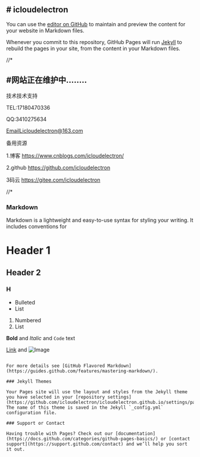 ## # icloudelectron
You can use the [editor on GitHub](https://github.com/icloudelectron/icloudelectron.github.io/edit/main/index.md) to maintain and preview the content for your website in Markdown files.

Whenever you commit to this repository, GitHub Pages will run [Jekyll](https://jekyllrb.com/) to rebuild the pages in your site, from the content in your Markdown files.



//*
## #网站正在维护中........

技术技术支持

TEL:17180470336

QQ:3410275634

EmailLicloudelectron@163.com

备用资源

1.博客 https://www.cnblogs.com/icloudelectron/

2.github https://github.com/icloudelectron

3码云 https://gitee.com/icloudelectron

//*






### Markdown

Markdown is a lightweight and easy-to-use syntax for styling your writing. It includes conventions for


# Header 1
## Header 2
### H
- Bulleted
- List

1. Numbered
2. List

**Bold** and _Italic_ and `Code` text

[Link](url) and ![Image](src)
```

For more details see [GitHub Flavored Markdown](https://guides.github.com/features/mastering-markdown/).

### Jekyll Themes

Your Pages site will use the layout and styles from the Jekyll theme you have selected in your [repository settings](https://github.com/icloudelectron/icloudelectron.github.io/settings/pages). The name of this theme is saved in the Jekyll `_config.yml` configuration file.

### Support or Contact

Having trouble with Pages? Check out our [documentation](https://docs.github.com/categories/github-pages-basics/) or [contact support](https://support.github.com/contact) and we’ll help you sort it out.
